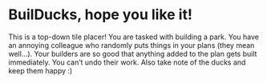 # BuilDucks, hope you like it!

This is a top-down tile placer! You are tasked with building a park. You have an annoying colleague who randomly puts things in your plans (they mean well...). Your builders are so good that anything added to the plan gets built immediately. You can’t undo their work. Also take note of the ducks and keep them happy :)
